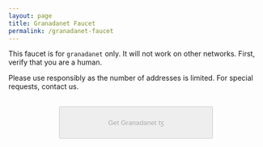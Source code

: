 ```yaml
---
layout: page
title: Granadanet Faucet
permalink: /granadanet-faucet
---
```


This faucet is for `granadanet` only. It will not work on other networks. First, verify that you are a human.

Please use responsibly as the number of addresses is limited. For special requests, contact us.

<script src='https://www.google.com/recaptcha/api.js'></script>
<script>
function captchaDone(response) {
  $("#gettz").prop('disabled',false); $("#gettz").addClass('btn-b');
}
function submitted() {
  $("#gettz").prop('disabled',true); $("#gettz").removeClass('btn-b');
}
</script>


<form method='POST' action='https://faucet.granadanet.teztnets.xyz' onsubmit="submitted()">
    <div>
        <div class="g-recaptcha" data-sitekey="6LcARlgbAAAAAHfqADFawmaQ5U4dceyrdMi1Rtpj" data-callback="captchaDone"></div>
        <br/>
        <button id="gettz" style='display: block; margin: 0 auto; width: 304px; height: 64px;' disabled=true>Get Granadanet ꜩ</button>
    </div>
</form>
